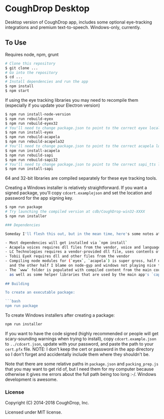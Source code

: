 # CoughDrop Desktop

Desktop version of CoughDrop app, includes some optional eye-tracking integrations and
premium text-to-speech. Windows-only, currently.

## To Use

Requires node, npm, grunt
```bash
# Clone this repository
$ git clone ...
# Go into the repository
$ cd ...
# Install dependencies and run the app
$ npm install
$ npm start
```

If using the eye tracking libraries you may need to recompile them (especially if you update your Electron version)
```bash
$ npm run install-node-version
$ npm run rebuild-eyex
$ npm run rebuild-eyex32
# You'll need to change package.json to point to the correct eyex local directory
$ npm run install-eyex
$ npm run rebuild-acapela
$ npm run rebuild-acapela32
# You'll need to change package.json to point to the correct acapela local directory
$ npm run install-acapela
$ npm run rebuild-sapi
$ npm run rebuild-sapi32
# You'll need to change package.json to point to the correct sapi_tts local library directory
$ npm run install-sapi
```

64 and 32-bit libraries are compiled separately for these eye tracking tools. 

Creating a Windows installer is relatively straightforward. If you want a signed package, you'll copy `cdcert.examplejson`
and set the location and password for the app signing key.

```bash
$ npm run package
# Try launching the compiled version at cdb/CoughDrop-win32-XXXX
$ npm run installer

### Dependencies

Someday I'll flesh this out, but in the mean time, here's some notes at least:

- Most dependencies will get installed via `npm install`
- Acapela voices requires dll files from the vendor, voice and language files will be stored in user profile directories as downloaded
- LC Technologies requires a vendor-provided dll file, uses contents of `edge` folder
- Tobii EyeX requires dll and other files from the vendor
- Compiling node modules for (`eyex`, `acapela`) is super gross, half of it is my fault
  and the other half I blame on node-gyp and windows not playing nice together.
- The `www` folder is populated with compiled content from the main coughdrop repository, 
  as well as some helper libraries that are used by the main app's `capabilities.js` file.
  
## Building

To create an executable package:

```bash
npm run package
```

To create Windows installers after creating a package:

```bash
npm run installer
```

If you want to have the code signed (highly recommended or people will get scary-sounding
warnings when trying to install), copy `cdcert.example.json` to `../cdcert.json`, update
with your password, and paste the path to your `cert.pfx` file. NOTE: I don't keep the cert
or password in the app directory so I don't forget and accidentally include 
them where they shouldn't be.

Note that there are some relative paths in `package.json` and `packing_prep.js` that
you may want to get rid of, but I need them for my computer because otherwise it gives
me errors about the full path being too long :-/. Windows development is awesome.


### License

Copyright (C) 2014-2018 CoughDrop, Inc.

Licensed under MIT license.
